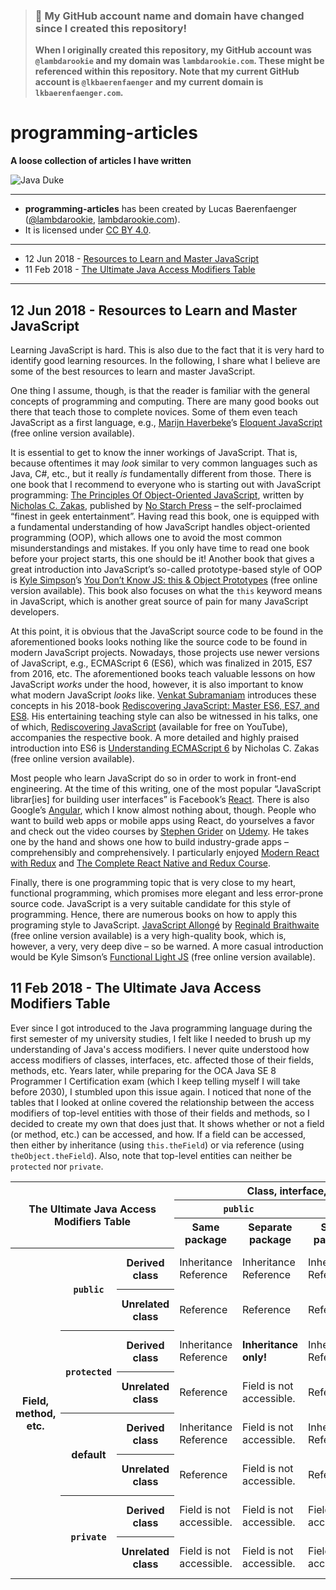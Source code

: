 > ### 🚨 My GitHub account name and domain have changed since I created this repository!
> **When I originally created this repository, my GitHub account was `@lambdarookie` and my domain was `lambdarookie.com`.
> These might be referenced within this repository.
> Note that my current GitHub account is `@lkbaerenfaenger` and my current domain is `lkbaerenfaenger.com`.**

# programming-articles

**A loose collection of articles I have written**

![Java Duke](https://32jn1p2jfust2jm6d92xtg5d-wpengine.netdna-ssl.com/wp-content/uploads/2017/07/duke_baker.png)

---

* **programming-articles** has been created by Lucas Baerenfaenger ([@lambdarookie](https://github.com/lambdarookie), [lambdarookie.com](https://lambdarookie.com)).
* It is licensed under [CC BY 4.0](https://creativecommons.org/licenses/by/4.0/).

---

+ 12 Jun 2018 - [Resources to Learn and Master JavaScript](#12-jun-2018---resources-to-learn-and-master-javascript)
+ 11 Feb 2018 - [The Ultimate Java Access Modifiers Table](#11-feb-2018---the-ultimate-java-access-modifiers-table)

---

## 12 Jun 2018 - Resources to Learn and Master JavaScript

Learning JavaScript is hard.
This is also due to the fact that it is very hard to identify good learning resources.
In the following, I share what I believe are some of the best resources to learn and master JavaScript.

One thing I assume, though, is that the reader is familiar with the general concepts of programming and computing.
There are many good books out there that teach those to complete novices.
Some of them even teach JavaScript as a first language, e.g., [Marijn Haverbeke](https://twitter.com/marijnjh)’s [Eloquent JavaScript](https://eloquentjavascript.net/) (free online version available).

It is essential to get to know the inner workings of JavaScript.
That is, because oftentimes it may _look_ similar to very common languages such as Java, C#, etc., but it really _is_ fundamentally different from those.
There is one book that I recommend to everyone who is starting out with JavaScript programming:
[The Principles Of Object-Oriented JavaScript](https://nostarch.com/oojs), written by [Nicholas C. Zakas](https://twitter.com/slicknet), published by [No Starch Press](https://nostarch.com/) – the self-proclaimed “finest in geek entertainment”.
Having read this book, one is equipped with a fundamental understanding of how JavaScript handles object-oriented programming (OOP), which allows one to avoid the most common misunderstandings and mistakes.
If you only have time to read one book before your project starts, this one should be it!
Another book that gives a great introduction into JavaScript’s so-called prototype-based style of OOP is [Kyle Simpson](https://twitter.com/getify)’s [You Don’t Know JS: this & Object Prototypes](https://github.com/getify/You-Dont-Know-JS/tree/master/this%20%26%20object%20prototypes) (free online version available).
This book also focuses on what the `this` keyword means in JavaScript, which is another great source of pain for many JavaScript developers.

At this point, it is obvious that the JavaScript source code to be found in the aforementioned books looks nothing like the source code to be found in modern JavaScript projects.
Nowadays, those projects use newer versions of JavaScript, e.g., ECMAScript 6 (ES6), which was finalized in 2015, ES7 from 2016, etc.
The aforementioned books teach valuable lessons on how JavaScript _works_ under the hood, however, it is also important to know what modern JavaScript _looks_ like.
[Venkat Subramaniam](https://twitter.com/venkat_s) introduces these concepts in his 2018-book [Rediscovering JavaScript: Master ES6, ES7, and ES8](https://pragprog.com/book/ves6/rediscovering-javascript).
His entertaining teaching style can also be witnessed in his talks, one of which, [Rediscovering JavaScript](https://www.youtube.com/watch?v=hUVBbL9C41M) (available for free on YouTube), accompanies the respective book.
A more detailed and highly praised introduction into ES6 is [Understanding ECMAScript 6](https://leanpub.com/understandinges6/read/) by Nicholas C. Zakas (free online version available).

Most people who learn JavaScript do so in order to work in front-end engineering.
At the time of this writing, one of the most popular “JavaScript librar[ies] for building user interfaces” is Facebook’s [React](https://reactjs.org/).
There is also Google’s [Angular](https://angular.io/), which I know almost nothing about, though.
People who want to build web apps or mobile apps using React, do yourselves a favor and check out the video courses by [Stephen Grider](https://twitter.com/ste_grider) on [Udemy](https://udemy.com/).
He takes one by the hand and shows one how to build industry-grade apps – comprehensibly and comprehensively.
I particularly enjoyed [Modern React with Redux](https://www.udemy.com/react-redux/) and [The Complete React Native and Redux Course](https://www.udemy.com/the-complete-react-native-and-redux-course/).

Finally, there is one programming topic that is very close to my heart, functional programming, which promises more elegant and less error-prone source code.
JavaScript is a very suitable candidate for this style of programming.
Hence, there are numerous books on how to apply this programing style to JavaScript.
[JavaScript Allongé](https://leanpub.com/javascriptallongesix/read) by [Reginald Braithwaite](https://twitter.com/raganwald) (free online version available) is a very high-quality book, which is, however, a very, very deep dive – so be warned.
A more casual introduction would be Kyle Simson’s [Functional Light JS](https://github.com/getify/Functional-Light-JS) (free online version available).

## 11 Feb 2018 - The Ultimate Java Access Modifiers Table

Ever since I got introduced to the Java programming language during the first semester of my university studies, I felt like I needed to brush up my understanding of Java's access modifiers. I never quite understood how access modifiers of classes, interfaces, etc. affected those of their fields, methods, etc. Years later, while preparing for the OCA Java SE 8 Programmer I Certification exam (which I keep telling myself I will take before 2030), I stumbled upon this issue again. I noticed that none of the tables that I looked at online covered the relationship between the access modifiers of top-level entities with those of their fields and methods, so I decided to create my own that does just that. It shows whether or not a field (or method, etc.) can be accessed, and how. If a field can be accessed, then either by inheritance (using `this.theField`) or via reference (using `theObject.theField`). Also, note that top-level entities can neither be `protected` nor `private`.

<table>
  <tr>
    <th rowspan=3 colspan=3>
      The Ultimate Java Access Modifiers Table
    </th>
    <th colspan=4>Class, interface, etc.</th>
  </tr>
  <tr>
    <th colspan=2><code>public</code></th>
    <th colspan=2>default</th>
  </tr>
  <tr>
  	<th>Same package</th>
  	<th>Separate package</th>
  	<th>Same package</th>
  	<th>Separate package</th>
  </tr>
  <tr>
    <th rowspan=8>Field, method, etc.</th>
    <th rowspan=2><code>public</code></th>
    <th>Derived class</th>
  	<td>
  	  Inheritance
  	  Reference
  	</td>
  	<td>
  	  Inheritance
  	  Reference
  	</td>
  	<td>
  	  Inheritance
  	  Reference
  	</td>
  	<td>Class is not visible.</td>
  </tr>
  <tr>
    <th>Unrelated class</th>
  	<td>Reference</td>
  	<td>Reference</td>
  	<td>Reference</td>
  	<td>Class is not visible.</td>
  </tr>
  <tr>
    <th rowspan=2><code>protected</code></th>
    <th>Derived class</th>
  	<td>
  	  Inheritance
  	  Reference
  	</td>
  	<td>
  	  <b>Inheritance only!</b>
  	</td>
  	<td>
  	  Inheritance
  	  Reference
  	</td>
  	<td>Class is not visible.</td>
  </tr>
  <tr>
    <th>Unrelated class</th>
  	<td>Reference</td>
  	<td>Field is not accessible.</td>
  	<td>Reference</td>
  	<td>Class is not visible.</td>
  </tr>
  <tr>
    <th rowspan=2>default</th>
    <th>Derived class</th>
  	<td>
  	  Inheritance
  	  Reference
  	</td>
  	<td>Field is not accessible.</td>
  	<td>
  	  Inheritance
  	  Reference
    </td>
    <td>Class is not visible.</td>
  </tr>
  <tr>
    <th>Unrelated class</th>
  	<td>Reference</td>
  	<td>Field is not accessible.</td>
  	<td>Reference</td>
  	<td>Class is not visible.</td>
  </tr>
  <tr>
    <th rowspan=3><code>private</code></th>
    <th>Derived class</th>
  	<td>Field is not accessible.</td>
  	<td>Field is not accessible.</td>
  	<td>Field is not accessible.</td>
  	<td>Class is not visible.</td>
  </tr>
  <tr>
    <th>Unrelated class</th>
  	<td>Field is not accessible.</td>
  	<td>Field is not accessible.</td>
  	<td>Field is not accessible.</td>
  	<td>Class is not visible.</td>
  </tr>
</table>
